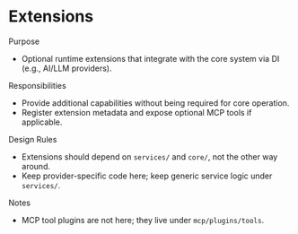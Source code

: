 Extensions
==========

Purpose
- Optional runtime extensions that integrate with the core system via DI (e.g., AI/LLM providers).

Responsibilities
- Provide additional capabilities without being required for core operation.
- Register extension metadata and expose optional MCP tools if applicable.

Design Rules
- Extensions should depend on `services/` and `core/`, not the other way around.
- Keep provider-specific code here; keep generic service logic under `services/`.

Notes
- MCP tool plugins are not here; they live under `mcp/plugins/tools`.
